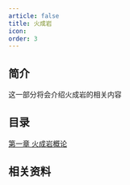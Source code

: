 ```yaml
---
article: false
title: 火成岩
icon: 
order: 3
---
```

## 简介

这一部分将会介绍火成岩的相关内容
## 目录

[第一章 火成岩概论](./igneous_rock-1.md)
## 相关资料